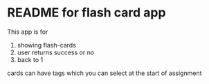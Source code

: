 # README for flash card app

This app is for
1) showing flash-cards
2) user returns success or no
3) back to 1

cards can have tags which you can select at the start of assignment

